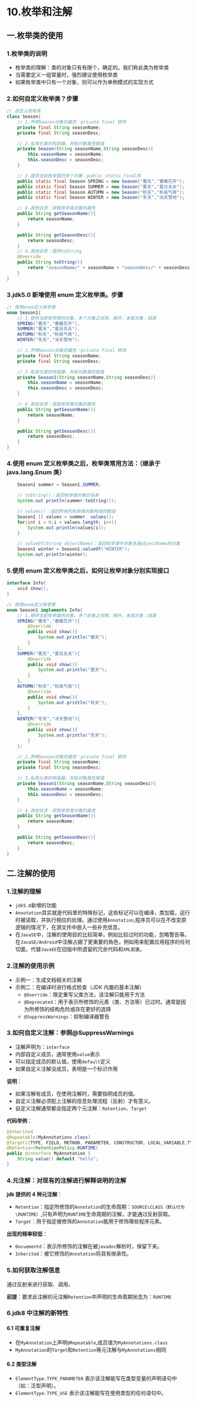 # 10.枚举和注解

## 一.枚举类的使用

### 1.枚举类的说明

- 枚举类的理解：类的对象只有有限个，确定的。我们称此类为枚举类
- 当需要定义一组常量时，强烈建议使用枚举类
- 如果枚举类中只有一个对象，则可以作为单例模式的实现方式

### 2.如何自定义枚举类？步骤

```java
// 自定义枚举类
class Season{
    // 1.声明Season对象的属性：private final 修饰
    private final String seasonName;
    private final String seasonDesc;

    // 2.私有化类的构造器，并给对象属性赋值
    private Season(String seasonName,String seasonDesc){
        this.seasonName = seasonName;
        this.seasonDesc = seasonDesc;
    }

    // 3.提供当前枚举类的多个对象：public static final的
    public static final Season SPRING = new Season("春天","春暖花开");
    public static final Season SUMMER = new Season("夏天","夏日炎炎");
    public static final Season AUTUMN = new Season("秋天","秋高气爽");
    public static final Season WINTER = new Season("冬天","冰天雪地");

    // 4.其他诉求：获取枚举类对象的属性
    public String getSeasonName(){
        return seasonName;
    }

    public String getSeasonDesc(){
        return seasonDesc;
    }
    // 4.其他诉求：提供toString
    @Override
    public String toString(){
        return "seasonName/" + seasonName + "seasonDesc/" + seasonDesc;
    }
}
```

### 3.jdk5.0 新增使用 enum 定义枚举类。步骤

```java
// 使用enum定义枚举类
enum Season1{
    // 1.提供当前枚举类的对象，多个对象之间用，隔开，末尾对象；结束
    SPRING("春天","春暖花开"),
    SUMMER("夏天","夏日炎炎"),
    AUTUMN("秋天","秋高气爽"),
    WINTER("冬天","冰天雪地");

    // 2.声明Season对象的属性：private final 修饰
    private final String seasonName;
    private final String seasonDesc;

    // 3.私有化类的构造器，并给对象属性赋值
    private Season1(String seasonName,String seasonDesc){
        this.seasonName = seasonName;
        this.seasonDesc = seasonDesc;
    }

    // 4.其他诉求：获取枚举类对象的属性
    public String getSeasonName(){
        return seasonName;
    }

    public String getSeasonDesc(){
        return seasonDesc;
    }
}
```

### 4.使用 enum 定义枚举类之后，枚举类常用方法：（继承于 java.lang.Enum 类）

```java
    Season1 summer = Season1.SUMMER;

    // toString()：返回枚举类对象的名称
    System.out.println(summer.toString());

    // values()：返回所有的枚举类对象构成的数组
    Season1 [] values = summer. values();
    for(int i = 0;i < values.length; i++){
        System.out.println(values[i]);
    }

    // valueOf(String objectName)：返回枚举类中对象名是objectName的对象
    Season1 winter = Season1.valueOf("WINTER");
    System.out.println(winter);
```

### 5.使用 enum 定义枚举类之后，如何让枚举对象分别实现接口

```java
interface Info{
    void show();
}

// 使用enum定义枚举类
enum Season1 implements Info{
    // 1.提供当前枚举类的对象，多个对象之间用，隔开，末尾对象；结束
    SPRING("春天","春暖花开"){
        @Override
        public void show(){
            System.out.println("春天");
        }
    },
    SUMMER("夏天","夏日炎炎"){
        @Override
        public void show(){
            System.out.println("夏天");
        }
    },
    AUTUMN("秋天","秋高气爽"){
        @Override
        public void show(){
            System.out.println("秋天");
        }
    },
    WINTER("冬天","冰天雪地"){
        @Override
        public void show(){
            System.out.println("冬天");
        }
    };

    // 2.声明Season对象的属性：private final 修饰
    private final String seasonName;
    private final String seasonDesc;

    // 3.私有化类的构造器，并给对象属性赋值
    private Season1(String seasonName,String seasonDesc){
        this.seasonName = seasonName;
        this.seasonDesc = seasonDesc;
    }

    // 4.其他诉求：获取枚举类对象的属性
    public String getSeasonName(){
        return seasonName;
    }

    public String getSeasonDesc(){
        return seasonDesc;
    }
}
```

## 二.注解的使用

### 1.注解的理解

- `jdk5.0`新增的功能
- `Annotation`其实就是代码里的特殊标记，这些标记可以在编译，类加载，运行时被读取，并执行相应的处理。通过使用`Annotation`,程序员可以在不改变原逻辑的情况下，在源文件中嵌入一些补充信息。
- 在`JavaSE`中，注解的使用目的比较简单，例如比较过时的功能，忽略警告等。在`JavaSE/Android`中注解占据了更重要的角色，例如用来配置应用程序的任何切面，代替`JavaEE`在旧版中所遗留的冗余代码和`XML配置`。

### 2.注解的使用示例

- 示例一：生成文档相关的注解
- 示例二：在编译时进行格式检查（JDK 内置的基本注解）
  - `@Override`：限定重写父类方法，该注解只能用于方法
  - `@Deprecated`：用于表示所修饰的元素（类、方法等）已过时。通常是因为所修饰的结构危险或存在更好的选择
  - `@SuppressWarnings`：抑制编译器警告

### 3.如何自定义注解：参照@SuppressWarnings

- 注解声明为：`interface`
- 内部自定义成员，通常使用`value`表示
- 可以指定成员的默认值，使用`default`定义
- 如果自定义注解没成员，表明是一个标识作用

**说明**：

- 如果注解有成员，在使用注解时，需要指明成员的值。
- 自定义注解必须配上注解的信息处理流程（反射）才有意义。
- 自定义注解通常都会指定两个元注解：`Retention`、`Target`

**代码举例**：

```java
@Inherited
@Repeatable(MyAnnotations.class)
@Target({TYPE, FIELD, METHOD, PARAMETER, CONSTRUCTOR, LOCAL_VARIABLE,TYPE_PARAMETER,TYPE_USE})
@Retention(RetentionPolicy.RUNTIME)
public @interface MyAnnotation {
    String value() default "hello";
}
```

### 4.元注解：对现有的注解进行解释说明的注解

**jdk 提供的 4 种元注解**：

- `Retention`：指定所修饰的`Annotation`的生命周期：`SOURCE\CLASS（默认行为\RUNTIME）`,只有声明为`RUNTIME`生命周期的注解，才能通过反射获取。
- `Target`：用于指定被修饰的`Annotation`能用于修饰哪些程序元素。

**出现的频率较低**：

- `Docuementd`：表示所修饰的注解在被`javadoc`解析时，保留下来。
- `Inherited`：被它修饰的`Annotation`将具有继承性。

### 5.如何获取注解信息

通过反射来进行获取、调用。

**前提**：要求此注解的元注解`Retention`中声明的生命周期状态为：`RUNTIME`

### 6.jdk8 中注解的新特性

#### 6.1 可重复注解

- 在`MyAnnotation`上声明`@Repeatable`,成员值为`MyAnnotations.class`
- `MyAnnotation`的`Target`和`Retention`等元注解与`MyAnnotations`相同

#### 6.2 类型注解

- `ElementType.TYPE_PARAMETER` 表示该注解能写在类型变量的声明语句中（如：泛型声明）。
- `ElementType.TYPE_USE` 表示该注解能写在使用类型的任何语句中。
 
 